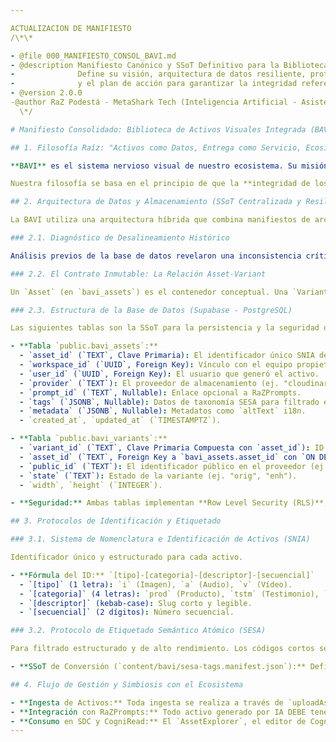 ```yaml
---

ACTUALIZACION DE MANIFIESTO
/\*\*

- @file 000_MANIFIESTO_CONSOL_BAVI.md
- @description Manifiesto Canónico y SSoT Definitivo para la Biblioteca de Activos Visuales Integrada (BAVI).
-              Define su visión, arquitectura de datos resiliente, protocolos de identificación y etiquetado,
-              y el plan de acción para garantizar la integridad referencial en todo el ecosistema.
- @version 2.0.0
-@author RaZ Podestá - MetaShark Tech (Inteligencia Artificial - Asistente Personalizado)
  \*/

# Manifiesto Consolidado: Biblioteca de Activos Visuales Integrada (BAVI)

## 1. Filosofía Raíz: "Activos como Datos, Entrega como Servicio, Ecosistema Inteligente."

**BAVI** es el sistema nervioso visual de nuestro ecosistema. Su misión es transformar la gestión tradicional de archivos multimedia en un **ecosistema de activos centralizado, inteligente y agnóstico al proveedor**. Cada activo no es solo una imagen o un vídeo; es una entidad soberana con un genoma completo: metadatos, taxonomía, historial de versiones y vínculos con otros dominios.

Nuestra filosofía se basa en el principio de que la **integridad de los datos es innegociable**. Un activo no puede existir en un estado ambiguo o incompleto.

## 2. Arquitectura de Datos y Almacenamiento (SSoT Centralizada y Resiliente)

La BAVI utiliza una arquitectura híbrida que combina manifiestos de archivos JSON con una base de datos relacional en Supabase, delegando el almacenamiento binario a Cloudinary de élite.

### 2.1. Diagnóstico de Desalineamiento Histórico

Análisis previos de la base de datos revelaron una inconsistencia crítica: la existencia de "activos huérfanos" en la tabla `bavi_assets` sin sus correspondientes registros en `bavi_variants`. Esto violaba el contrato de la aplicación (`BaviAssetSchema`), que exige que cada activo tenga al menos una variante. La arquitectura definida a continuación erradica esta clase de errores.

### 2.2. El Contrato Inmutable: La Relación Asset-Variant

Un `Asset` (en `bavi_assets`) es el contenedor conceptual. Una `Variant` (en `bavi_variants`) es la manifestación física de ese activo. Por definición, **un activo no puede existir sin al menos una variante**. Esta relación es forzada a nivel de base de datos a través de una **restricción de clave foránea (FOREIGN KEY)**.

### 2.3. Estructura de la Base de Datos (Supabase - PostgreSQL)

Las siguientes tablas son la SSoT para la persistencia y la seguridad de los activos.

- **Tabla `public.bavi_assets`:**
  - `asset_id` (`TEXT`, Clave Primaria): El identificador único SNIA del activo.
  - `workspace_id` (`UUID`, Foreign Key): Vínculo con el equipo propietario.
  - `user_id` (`UUID`, Foreign Key): El usuario que generó el activo.
  - `provider` (`TEXT`): El proveedor de almacenamiento (ej. "cloudinary").
  - `prompt_id` (`TEXT`, Nullable): Enlace opcional a RaZPrompts.
  - `tags` (`JSONB`, Nullable): Datos de taxonomía SESA para filtrado estructurado.
  - `metadata` (`JSONB`, Nullable): Metadatos como `altText` i18n.
  - `created_at`, `updated_at` (`TIMESTAMPTZ`).

- **Tabla `public.bavi_variants`:**
  - `variant_id` (`TEXT`, Clave Primaria Compuesta con `asset_id`): ID de la versión (ej. "v1-orig").
  - `asset_id` (`TEXT`, Foreign Key a `bavi_assets.asset_id` con `ON DELETE CASCADE`): Garantiza la integridad referencial.
  - `public_id` (`TEXT`): El identificador público en el proveedor (ej. la ruta en Cloudinary).
  - `state` (`TEXT`): Estado de la variante (ej. "orig", "enh").
  - `width`, `height` (`INTEGER`).

- **Seguridad:** Ambas tablas implementan **Row Level Security (RLS)**, garantizando que los usuarios solo puedan acceder y modificar los activos pertenecientes a sus `workspace_id`.

## 3. Protocolos de Identificación y Etiquetado

### 3.1. Sistema de Nomenclatura e Identificación de Activos (SNIA)

Identificador único y estructurado para cada activo.

- **Fórmula del ID:** `[tipo]-[categoria]-[descriptor]-[secuencial]`
  - `[tipo]` (1 letra): `i` (Imagen), `a` (Audio), `v` (Vídeo).
  - `[categoria]` (4 letras): `prod` (Producto), `tstm` (Testimonio), `hero` (Hero), `sybl` (Símbolo), `lfsy` (Estilo de Vida), `pdct` (Podcast).
  - `[descriptor]` (kebab-case): Slug corto y legible.
  - `[secuencial]` (2 dígitos): Número secuencial.

### 3.2. Protocolo de Etiquetado Semántico Atómico (SESA)

Para filtrado estructurado y de alto rendimiento. Los códigos cortos se traducen en la capa de presentación.

- **SSoT de Conversión (`content/bavi/sesa-tags.manifest.json`):** Define las categorías (`thm`, `clr`, `cnt`, etc.) y sus posibles valores.

## 4. Flujo de Gestión y Simbiosis con el Ecosistema

- **Ingesta de Activos:** Toda ingesta se realiza a través de `uploadAssetAction`, que orquesta la subida a Cloudinary y la creación **atómica** de registros en `bavi_assets` y `bavi_variants`, garantizando que no se creen activos huérfanos.
- **Integración con RaZPrompts:** Todo activo generado por IA DEBE tener un `promptId` que lo vincule a su genoma creativo en RaZPrompts.
- **Consumo en SDC y CogniRead:** El `AssetExplorer`, el editor de CogniRead y otros aparatos consumen la BAVI a través de `getBaviAssetsAction`, que ahora devuelve entidades de activos completas y validadas, con la garantía de que cada una posee al menos una variante.
---
```

